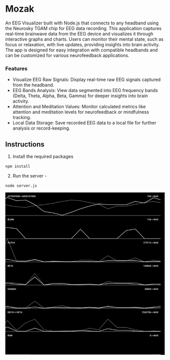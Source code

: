 # Mozak

An EEG Visualizer built with Node.js that connects to any headband using the Neurosky TGAM chip for EEG data recording. This application captures real-time brainwave data from the EEG device and visualizes it through interactive graphs and charts. Users can monitor their mental state, such as focus or relaxation, with live updates, providing insights into brain activity. The app is designed for easy integration with compatible headbands and can be customized for various neurofeedback applications.

### Features

- Visualize EEG Raw Signals: Display real-time raw EEG signals captured from the headband.
- EEG Bands Analysis: View data segmented into EEG frequency bands (Delta, Theta, Alpha, Beta, Gamma) for deeper insights into brain activity.
- Attention and Meditation Values: Monitor calculated metrics like attention and meditation levels for neurofeedback or mindfulness tracking.
- Local Data Storage: Save recorded EEG data to a local file for further analysis or record-keeping.

## Instructions

1. Install the required packages
````
npm install
````  
2. Run the server -

````
node server.js
````

![alt](https://github.com/black/mozak/blob/master/screencapture-localhost-3000-1520233749921.png)
